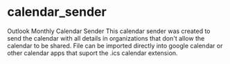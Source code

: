 # calendar_sender
Outlook Monthly Calendar Sender
This calendar sender was created to send the calendar with all details in organizations that don't allow the calendar to be shared. File can be imported directly into google calendar or other calendar apps that suport the .ics calendar extension.
